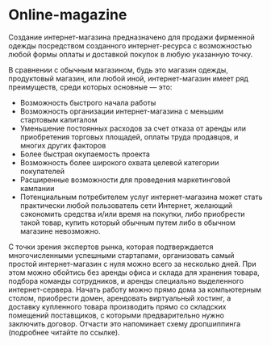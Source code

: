 <html>
  <body>
    <h1>Online-magazine</h1>
    <p>Создание интернет-магазина предназначено для продажи фирменной одежды посредством созданного интернет-ресурса с возможностью любой формы оплаты и доставкой покупок в любую указанную точку.</p> 
<p>В сравнении с обычным магазином, будь это магазин одежды, продуктовый магазин, или любой иной, интернет-магазин имеет ряд преимуществ, среди которых основные — это:</p> 
<ul>
  <li>Возможность быстрого начала работы
  <li>Возможность организации интернет-магазина с меньшим стартовым капиталом
  <li>Уменьшение постоянных расходов за счет отказа от аренды или приобретения торговых площадей, оплаты труда продавцов, и многих других факторов
  <li>Более быстрая окупаемость проекта
  <li>Возможность более широкого охвата целевой категории покупателей
  <li>Расширенные возможности для проведения маркетинговой кампании
  <li>Потенциальным потребителем услуг интернет-магазина может стать практически любой пользователь сети Интернет, желающий сэкономить средства и/или время на покупки, либо приобрести такой товар, купить который обычным путем либо в обычном магазине невозможно.</ul> 
 
<p>С точки зрения экспертов рынка, которая подтверждается многочисленными успешными стартапами, организовать самый простой интернет-магазин с нуля можно всего за несколько дней. При этом можно обойтись без аренды офиса и склада для хранения товара, подбора команды сотрудников, и аренды специально выделенного интернет-сервера. Начать работу можно прямо дома за компьютерным столом, приобрести домен, арендовать виртуальный хостинг, а доставку купленного товара производить прямо со складских помещений поставщиков, с которыми предварительно нужно заключить договор. Отчасти это напоминает схему дропшиппинга (подробнее читайте по ссылке).</p>
  </body>
</html>
